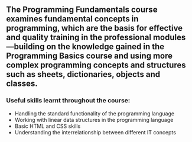 
## The Programming Fundamentals course examines fundamental concepts in programming, which are the basis for effective and quality training in the professional modules—building on the knowledge gained in the Programming Basics course and using more complex programming concepts and structures such as sheets, dictionaries, objects and classes.


### Useful skills learnt throughout the course:
* Handling the standard functionality of the programming language
* Working with linear data structures in the programming language
* Basic HTML and CSS skills
* Understanding the interrelationship between different IT concepts
